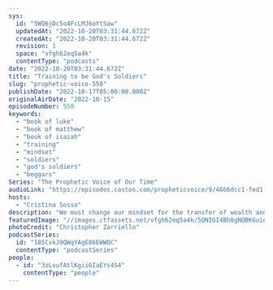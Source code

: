 ```yaml
---
sys:
  id: "5WQ6jDc5o4FcLMJ6oYtSaw"
  updatedAt: "2022-10-20T03:31:44.672Z"
  createdAt: "2022-10-20T03:31:44.672Z"
  revision: 1
  space: "vfgh62eq5a4k"
  contentType: "podcasts"
date: "2022-10-20T03:31:44.672Z"
title: "Training to be God's Soldiers"
slug: "prophetic-voice-550"
publishDate: "2022-10-17T05:00:00.000Z"
originalAirDate: "2022-10-15"
episodeNumber: 550
keywords:
  - "book of luke"
  - "book of matthew"
  - "book of isaiah"
  - "training"
  - "mindset"
  - "soldiers"
  - "god's soldiers"
  - "beggars"
Series: "The Prophetic Voice of Our Time"
audioLink: "https://episodes.castos.com/propheticvoice/9/4666dcc1-fed1-48b9-b795-e912bf4d7604/10-15-16-22-The-Prophetic-Voice-of-our-TIme-mixdown-.mp3"
hosts:
  - "Cristina Sosso"
description: "We must change our mindset for the transfer of wealth and influence. Like soldiers, we cannot be sent out until we are fully trained. We cannot be beggars any longer. Remember that He will never see the righteous forsaken, nor their seeds begging for bread, and that if you give it shall be given to you. We must allow ourselves to be trained and our mindsets to be changed."
featuredImage: "//images.ctfassets.net/vfgh62eq5a4k/5QNIGI4Bh8gNQBKGuieqQQ/2d88bdcc3f28fcd095661dea4c22d419/christopher-zarriello-ovcE_Oh1Gu8-unsplash__1_.jpg"
photoCredit: "Christopher Zarriello"
podcastSeries:
  id: "185CxkJ9QWqYAgE86EWWOC"
  contentType: "podcastSeries"
people:
  - id: "3zLvufAtlKgiiGIaEYs4S4"
    contentType: "people"
---
```

